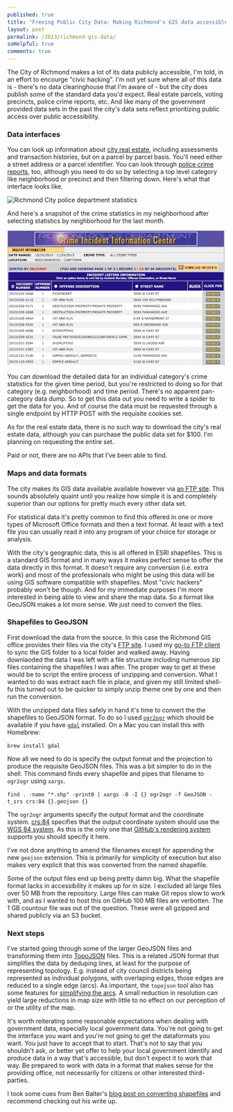 ```yaml
---
published: true
title: "Freeing Public City Data: Making Richmond's GIS data accessible"
layout: post
permalink: /2013/richmond-gis-data/
soHelpful: true
comments: true
---
```


The City of Richmond makes a lot of its data publicly accessible, I'm
told, in an effort to encourge "civic hacking". I'm not yet sure where
all of this data is - there's no data clearinghouse that I'm aware of - but the
city does publish some of the standard data you'd expect. Real estate
parcels, voting precincts, police crime reports, etc. And like many of
the government provided data sets in the past the city's data sets
reflect prioritizing public access over public accessibility.

### Data interfaces

You can look up information about [city real
estate](http://eservices.ci.richmond.va.us/applications/PropertySearch/),
including assessments and transaction histories, but on a parcel by parcel basis.
You'll need either a street address or a parcel identifier.  You can
look through [police crime
reports](http://eservices.ci.richmond.va.us/applications/crimeinfo/index.asp),
too, although you need to do so by selecting a top level category like
neighborhood or precinct and then filtering down. Here's what that
interface looks like.

![Richmond City police department
statistics](/images/rva-police-data.png)

And here's a snapshot of the crime statistics in my neighborhood after
selecting statistics by neighborhood for the last month.

![Carytown crime stats](/images/rva-carytown-crime.png)

You can download the detailed data for an individual category's crime
statistics for the given time period, but you're restricted to doing so
for that category (e.g. neighborhood) and time period. There's no
apparent pan-category data dump. So to get this data out you need to
write a spider to get the data for you. And of course the data must be
requested through a single endpoint by HTTP POST with the requisite
cookies set.

As for the real estate data, there is no such way to download the city's
real estate data, although you can purchase the public data set for
$100. I'm planning on requesting the entire set.

Paid or not, there are no APIs that I've been able to find.

### Maps and data formats

The city makes its GIS data available available however via [an FTP site](ftp://ftp.ci.richmond.va.us/GIS/).
This sounds absolutely quaint until you realize how simple it is
and completely superior than our options for pretty much every other
data set. 

For statistical data it's pretty common to find this offered in one or
more types of Microsoft Office formats and then a text format. At least
with a text file you can usually read it into any program of your choice
for storage or analysis.

With the city's geographic data, this is all offered in ESRI shapefiles.
This is a standard GIS format and in many ways it makes perfect sense to
offer the data directly in this format. It doesn't require any
conversion (i.e. extra work) and most of the professionals who might be
using this data will be using GIS software compatible with shapefiles.
Most "civic hackers" probably won't be though. And for my immediate purposes I'm
more interested in being able to view and share the map data. So a
format like GeoJSON makes a lot more sense. We just need to convert the
files.

### Shapefiles to GeoJSON

First download the data from the source. In this case the Richmond GIS
office provides their files via the city's [FTP site](ftp://ftp.ci.richmond.va.us/GIS/). I used my [go-to FTP
client](https://www.panic.com/transmit/)
to sync the GIS folder to a local folder and walked away. Having
downlaoded the data I was left with a file structure including numerous
zip files containing the shapefiles I was after. The proper way to get
at these would be to script the entire process of unzipping and
conversion. What I wanted to do was extract each file in place, and
given my still limited shell-fu this turned out to be quicker to simply
unzip theme one by one and then run the conversion.

With the unzipped data files safely in hand it's time to convert the the
shapefiles to GeoJSON format. To do so I used
[`ogr2ogr`](http://www.gdal.org/ogr2ogr.html) which should be available
if you have [`gdal`](http://www.gdal.org/) installed. On a Mac you can
install this with Homebrew:

    brew install gdal

Now all we need to do is specify the output format and the projection to
produce the requisite GeoJSON files. This was a bit simpler to do in the
shell. This command finds every shapefile and pipes that filename to
`ogr2ogr` using `xargs`.

    find . -name "*.shp" -print0 | xargs -0 -I {} ogr2ogr -f GeoJSON -t_srs crs:84 {}.geojson {}

The `ogr2ogr` arguments specify the output format and the coordinate system.
[crs:84](http://mapserver.org/ogc/wms_server.html#coordinate-systems-and-axis-orientation)
specifies that the output coordinate system should use
the [WGS 84 system](http://wiki.gis.com/wiki/index.php/WGS84). As this
is the only one that [GitHub's rendering
system](https://help.github.com/articles/mapping-geojson-files-on-github#troubleshooting)
supports you should specify it here.

I've not
done anything to amend the filenames except for appending the new
`geojson` extension. This is primarily for simplicity of execution but
also makes very explicit that this was converted from the named
shapefile.

Some of the output files end up being pretty damn big. What the
shapefile format lacks in accessibility it makes up for in size. I
excluded all large files over 50 MB from the repository. Large files
can make Git repos slow to work with, and as I wanted to host this on
GitHub 100 MB files are verbotten. The 1 GB countour file was
out of the question. These were all gzipped and shared publicly via an
S3 bucket.

<script src="https://embed.github.com/view/geojson/bennylope/Richmond-GIS/master/Landmarks/VotingStations.shp.geojson?height=400&amp;width=700">&nbsp;</script>

### Next steps

I've started going through some of the larger GeoJSON files and
transforming them into
[TopoJSON](https://github.com/mbostock/topojson/wiki) files. This is a
related JSON format that simplifies the data by deduping lines, at least
for the purpose of representing topology. E.g. instead of city council
districts being represented as individual polygons, with overlaping
edges, those edges are reduced to a single edge (arcs). As important, the
`topojson` tool also has some features for [simplifying the
arcs](http://bost.ocks.org/mike/simplify/). A small reduction in
resolution can yield large reductions in map size with little to no
effect on our perception of or the utility of the map.

It's worth reiterating some reasonable expectations when dealing with
government data, especially local government data. You're not going to
get the interface you want and you're not going to get the dataformats
you want. You just have to accept that to start. That's not to say that
you shouldn't ask, or better yet offer to help your local government
identify and produce data in a way that's accessible, but don't expect
it to work that way. Be prepared to work with data in a
format that makes sense for the providing office, not necessarily for
citizens or other interested third-parties.

I took some cues from Ben Balter's [blog post on converting
shapefiles](http://ben.balter.com/2013/06/26/how-to-convert-shapefiles-to-geojson-for-use-on-github/)
and recommend checking out his write up.
